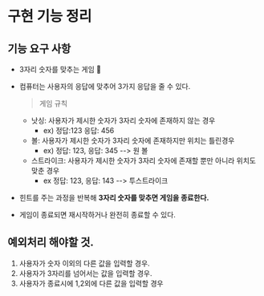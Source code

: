 # 구현 기능 정리

## 기능 요구 사항
* 3자리 숫자를 맞추는 게임 🎲
* 컴퓨터는 사용자의 응답에 맞추어 3가지 응답을 줄 수 있다.

    > 게임 규칙
  * 낫싱: 사용자가 제시한 숫자가 3자리 숫자에 존재하지 않는 경우
    * ex) 정답:123 응답: 456
  * 볼: 사용자가 제시한 숫자가 3자리 숫자에 존재하지만 위치는 틀린경우
    * ex) 정답: 123, 응답: 345 --> 원 볼
  * 스트라이크: 사용자가 제시한 숫자가 3자리 숫자에 존재할 뿐만 아니라 위치도 맞춘 경우
    * ex 정답: 123, 응답: 143 --> 투스트라이크
* 힌트를 주는 과정을 반복해 **3자리 숫자를 맞추면 게임을 종료한다.**
* 게임이 종료되면 재시작하거나 완전히 종료할 수 있다.

## 예외처리 해야할 것.
1. 사용자가 숫자 이외의 다른 값을 입력할 경우.
2. 사용자가 3자리를 넘어서는 값을 입력할 경우.
3. 사용자가 종료시에 1,2외에 다른 값을 입력할 경우